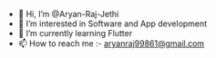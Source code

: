 - 👋 Hi, I’m @Aryan-Raj-Jethi
- 👀 I’m interested in Software and App development
- 🌱 I’m currently learning Flutter
- 📫 How to reach me :- aryanraj99861@gmail.com

<!---
Aryan-Raj-Jethi/Aryan-Raj-Jethi is a ✨ special ✨ repository because its `README.md` (this file) appears on your GitHub profile.
You can click the Preview link to take a look at your changes.
--->
